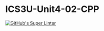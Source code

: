 # ICS3U-Unit4-02-CPP

[![GitHub's Super Linter](https://github.com/Dahrio-Francois/ICS3U-Unit4-02-CPP/workflows/GitHub's%20Super%20Linter/badge.svg)](https://github.com/Dahrio-Francois/ICS3U-Unit4-02-CPP/actions)
